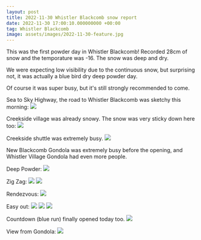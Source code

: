 ```yaml
---
layout: post
title: 2022-11-30 Whistler Blackcomb snow report
date: 2022-11-30 17:00:10.000000000 +00:00
tag: Whistler Blackcomb
image: assets/images/2022-11-30-feature.jpg
---
```


This was the first powder day in Whistler Blackcomb! Recorded 28cm of snow and the temporature was -16. The snow was deep and dry.

We were expecting low visibility due to the continuous snow, but surprising not, it was actually a blue bird dry deep powder day.

Of course it was super busy, but it's still strongly recommended to come.

Sea to Sky Highway, the road to Whistler Blackcomb was sketchy this morning:
![](assets/images/2022-11-30-road-to-whistler.jpg)

Creekside village was already snowy. The snow was very sticky down here too:
![](assets/images/2022-11-30-snowy-creekside.jpg)

Creekside shuttle was extremely busy.
![](assets/images/2022-11-30-creekside-shuttle.jpg)

New Blackcomb Gondola was extremely busy before the opening, and Whistler Village Gondola had even more people.

Deep Powder:
![](assets/images/2022-11-30-deep-powder.jpg)

Zig Zag:
![](assets/images/2022-11-30-zig-zag.jpg)
![](assets/images/2022-11-30-zig-zag-2.jpg)

Rendezvous:
![](assets/images/2022-11-30-rendezvous.jpg)

Easy out:
![](assets/images/2022-11-30-easy-out.jpg)
![](assets/images/2022-11-30-easy-out-2.jpg)
![](assets/images/2022-11-30-feature.jpg)

Countdown (blue run) finally opened today too.
![](assets/images/2022-11-30-countdown.jpg)

View from Gondola:
![](assets/images/2022-11-30-view-from-gondola.jpg)
